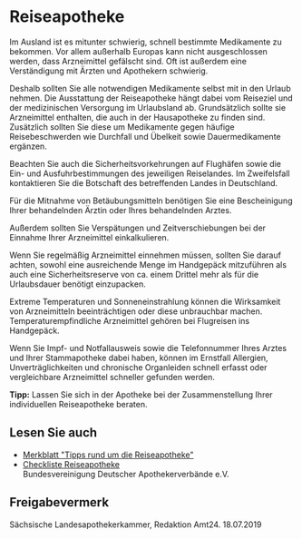 # Reiseapotheke

Im Ausland ist es mitunter schwierig, schnell bestimmte Medikamente zu bekommen. Vor allem außerhalb Europas kann nicht ausgeschlossen werden, dass Arzneimittel gefälscht sind. Oft ist außerdem eine Verständigung mit Ärzten und Apothekern schwierig.

Deshalb sollten Sie alle notwendigen Medikamente selbst mit in den Urlaub nehmen. Die Ausstattung der Reiseapotheke hängt dabei vom Reiseziel und der medizinischen Versorgung im Urlaubsland ab. Grundsätzlich sollte sie Arzneimittel enthalten, die auch in der Hausapotheke zu finden sind. Zusätzlich sollten Sie diese um Medikamente gegen häufige Reisebeschwerden wie Durchfall und Übelkeit sowie Dauermedikamente ergänzen.

Beachten Sie auch die Sicherheitsvorkehrungen auf Flughäfen sowie die Ein- und Ausfuhrbestimmungen des jeweiligen Reiselandes. Im Zweifelsfall kontaktieren Sie die Botschaft des betreffenden Landes in Deutschland.

Für die Mitnahme von Betäubungsmitteln benötigen Sie eine Bescheinigung Ihrer behandelnden Ärztin oder Ihres behandelnden Arztes.

Außerdem sollten Sie Verspätungen und Zeitverschiebungen bei der Einnahme Ihrer Arzneimittel einkalkulieren.

Wenn Sie regelmäßig Arzneimittel einnehmen müssen, sollten Sie darauf achten, sowohl eine ausreichende Menge im Handgepäck mitzuführen als auch eine Sicherheitsreserve von ca. einem Drittel mehr als für die Urlaubsdauer benötigt einzupacken.

Extreme Temperaturen und Sonneneinstrahlung können die Wirksamkeit von Arzneimitteln beeinträchtigen oder diese unbrauchbar machen. Temperaturempfindliche Arzneimittel gehören bei Flugreisen ins Handgepäck.

Wenn Sie Impf- und Notfallausweis sowie die Telefonnummer Ihres Arztes und Ihrer Stammapotheke dabei haben, können im Ernstfall Allergien, Unverträglichkeiten und chronische Organleiden schnell erfasst oder vergleichbare Arzneimittel schneller gefunden werden.

**Tipp:** Lassen Sie sich in der Apotheke bei der Zusammenstellung Ihrer individuellen Reiseapotheke beraten.

## Lesen Sie auch

* [Merkblatt "Tipps rund um die Reiseapotheke"](https://www.abda.de/uploads/tx_news/Tipps_rund_um_die_Reiseapotheke.pdf "ABDA: Merkblatt \"Tipps rund um die Reiseapotheke\" (abda.de)")
* [Checkliste Reiseapotheke](https://www.abda.de/uploads/tx_news/Checkliste_Reiseapotheke.pdf "ABDA: Checkliste für Ihre Reiseapotheke (abda.de)")  
  Bundesvereinigung Deutscher Apothekerverbände e.V.

## Freigabevermerk

Sächsische Landesapothekerkammer, Redaktion Amt24. 18.07.2019
